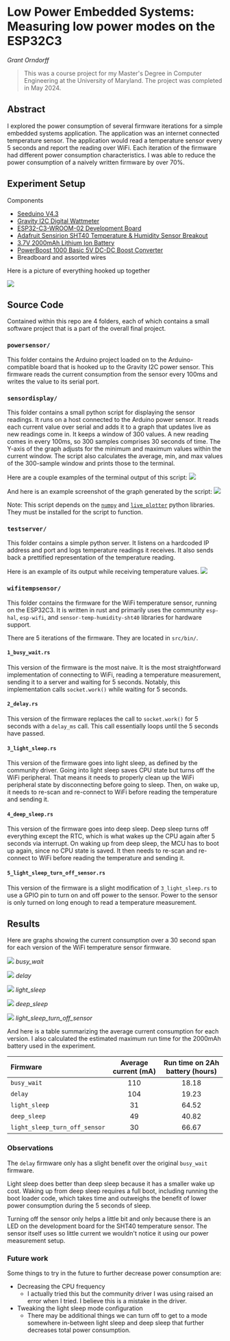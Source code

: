 # Low Power Embedded Systems: Measuring low power modes on the ESP32C3
*Grant Orndorff*

> This was a course project for my Master's Degree in Computer Engineering at the University of Maryland. The project was completed in May 2024.

## Abstract

I explored the power consumption of several firmware iterations for a simple embedded systems application. The application was an internet connected temperature sensor. The application would read a temperature sensor every 5 seconds and report the reading over WiFi. Each iteration of the firmware had different power consumption characteristics. I was able to reduce the power consumption of a naively written firmware by over 70%.

## Experiment Setup

Components

- [Seeduino V4.3](https://www.seeedstudio.com/Seeeduino-V4-2-p-2517.html)
- [Gravity I2C Digital Wattmeter](https://www.dfrobot.com/product-1827.html)
- [ESP32-C3-WROOM-02 Development Board](https://www.adafruit.com/product/5337)
- [Adafruit Sensirion SHT40 Temperature & Humidity Sensor Breakout](https://www.adafruit.com/product/4885)
- [3.7V 2000mAh Lithium Ion Battery](https://www.adafruit.com/product/2011)
- [PowerBoost 1000 Basic 5V DC-DC Boost Converter](https://www.adafruit.com/product/2030)
- Breadboard and assorted wires

Here is a picture of everything hooked up together

![](./setup.jpg)


## Source Code

Contained within this repo are 4 folders, each of which contains a small software project that is a part of the overall final project.

### `powersensor/`

This folder contains the Arduino project loaded on to the Arduino-compatible board that is hooked up to the Gravity I2C power sensor. This firmware reads the current consumption from the sensor every 100ms and writes the value to its serial port.

### `sensordisplay/`

This folder contains a small python script for displaying the sensor readings. It runs on a host connected to the Arduino power sensor. It reads each current value over serial and adds it to a graph that updates live as new readings come in. It keeps a window of 300 values. A new reading comes in every 100ms, so 300 samples comprises 30 seconds of time. The Y-axis of the graph adjusts for the minimum and maximum values within the current window. The script also calculates the average, min, and max values of the 300-sample window and prints those to the terminal.

Here are a couple examples of the terminal output of this script:
![](./sensordisplayoutput.png)

And here is an example screenshot of the graph generated by the script:
![](./light_sleep_graph.png)

Note: This script depends on the [`numpy`](https://numpy.org/) and [`live_plotter`](https://pypi.org/project/live-plotter/) python libraries. They must be installed for the script to function.

### `testserver/`

This folder contains a simple python server. It listens on a hardcoded IP address and port and logs temperature readings it receives. It also sends back a prettified representation of the temperature reading.

Here is an example of its output while receiving temperature values.
![](./testserveroutput.png)

### `wifitempsensor/`

This folder contains the firmware for the WiFi temperature sensor, running on the ESP32C3. It is written in rust and primarily uses the community `esp-hal`, `esp-wifi`, and `sensor-temp-humidity-sht40` libraries for hardware support.

There are 5 iterations of the firmware. They are located in `src/bin/`.

#### `1_busy_wait.rs`

This version of the firmware is the most naive. It is the most straightforward implementation of connecting to WiFi, reading a temperature measurement, sending it to a server and waiting for 5 seconds. Notably, this implementation calls `socket.work()` while waiting for 5 seconds.

#### `2_delay.rs`

This version of the firmware replaces the call to `socket.work()` for 5 seconds with a `delay_ms` call. This call essentially loops until the 5 seconds have passed.

#### `3_light_sleep.rs`

This version of the firmware goes into light sleep, as defined by the community driver. Going into light sleep saves CPU state but turns off the WiFi peripheral. That means it needs to properly clean up the WiFi peripheral state by disconnecting before going to sleep. Then, on wake up, it needs to re-scan and re-connect to WiFi before reading the temperature and sending it.

#### `4_deep_sleep.rs`

This version of the firmware goes into deep sleep. Deep sleep turns off everything except the RTC, which is what wakes up the CPU again after 5 seconds via interrupt. On waking up from deep sleep, the MCU has to boot up again, since no CPU state is saved. It then needs to re-scan and re-connect to WiFi before reading the temperature and sending it.

#### `5_light_sleep_turn_off_sensor.rs`

This version of the firmware is a slight modification of `3_light_sleep.rs` to use a GPIO pin to turn on and off power to the sensor. Power to the sensor is only turned on long enough to read a temperature measurement.

## Results

Here are graphs showing the current consumption over a 30 second span for each version of the WiFi temperature sensor firmware.


![](./busy_wait_graph.png)
*busy_wait*


![](./delay_graph.png)
*delay*


![](./light_sleep_graph.png)
*light_sleep*


![](./deep_sleep_graph.png)
*deep_sleep*


![](./light_sleep_turn_off_sensor_graph.png)
*light_sleep_turn_off_sensor*


And here is a table summarizing the average current consumption for each version. I also calculated the estimated maximum run time for the 2000mAh battery used in the experiment.

| Firmware                      | Average current (mA) | Run time on 2Ah battery (hours) |
| :---------------------------- | :------------------: | :-----------------------------: |
| `busy_wait`                   |         110          |              18.18              |
| `delay`                       |         104          |              19.23              |
| `light_sleep`                 |          31          |              64.52              |
| `deep_sleep`                  |          49          |              40.82              |
| `light_sleep_turn_off_sensor` |          30          |              66.67              |

### Observations

The `delay` firmware only has a slight benefit over the original `busy_wait` firmware.

Light sleep does better than deep sleep because it has a smaller wake up cost. Waking up from deep sleep requires a full boot, including running the boot loader code, which takes time and outweighs the benefit of lower power consumption during the 5 seconds of sleep.

Turning off the sensor only helps a little bit and only because there is an LED on the development board for the SHT40 temperature sensor. The sensor itself uses so little current we wouldn't notice it using our power measurement setup.

### Future work

Some things to try in the future to further decrease power consumption are:

- Decreasing the CPU frequency
  - I actually tried this but the community driver I was using raised an error when I tried. I believe this is a mistake in the driver.
- Tweaking the light sleep mode configuration
  - There may be additional things we can turn off to get to a mode somewhere in-between light sleep and deep sleep that further decreases total power consumption.
